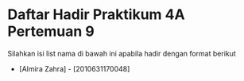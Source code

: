 # Daftar Hadir Praktikum 4A Pertemuan 9
Silahkan isi list nama di bawah ini apabila hadir dengan format berikut

- [Almira Zahra] - [2010631170048]
